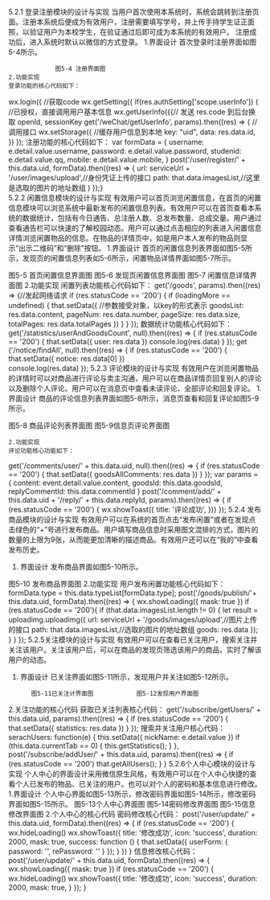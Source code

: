  5.2.1 登录注册模块的设计与实现
    当用户首次使用本系统时，系统会跳转到注册页面。注册本系统后便成为有效用户，注册需要填写学号，并上传手持学生证正面照，以验证用户为本校学生，在验证通过后即可成为本系统的有效用户。 注册成功后，进入系统时默认以微信的方式登录。
    1.界面设计
    首次登录时注册界面如图5-4所示。
                   
                 图5-4 注册界面图
    2.功能实现
    登录功能的核心代码如下：
wx.login({ //获取code
      wx.getSetting({
        if(res.authSetting['scope.userInfo']) { //已授权，直接调用用户基本信息
          wx.getUserInfo({{// 发送 res.code 到后台换取 openId, sessionKey
              get('/weChat/getUserInfo', params).then((res) => { //调用接口
            wx.setStorage({ //缓存用户信息到本地
         key: "uid",
    data: res.data.id, 
     })
});
注册功能的核心代码如下：
    var formData = {
      username: e.detail.value.username,
      password: e.detail.value.password,
      studenid: e.detail.value.qq,
      mobile: e.detail.value.mobile,
    }
post('/user/register/' + this.data.uid, formData).then((res) => {
      url: serviceUrl + '/user/images/upload',//身份凭证上传的接口
            path: that.data.imagesList,//这里是选取的图片的地址数组 
) });}            
    5.2.2 闲置信息模块的设计与实现
    有效用户可以首页浏览闲置信息，在首页的闲置信息模块可以浏览系统中最新发布的闲置信息列表。有效用户可以在首页查看本系统的数据统计，包括有今日通告、总注册人数、总发布数量、总成交量。用户通过查看通告栏可以快速的了解校园动态。用户可以通过点击相应的列表进入闲置信息详情浏览闲置物品的信息。在物品的详情页中，如是用户本人发布的物品则显示“出示二维码”和“删除”按钮。
    1.界面设计
    首页的闲置信息列表界面如图5-5所示，发现页的闲置信息列表如5-6所示，闲置物品详情界面如图5-7所示。
     
图5-5 首页闲置信息界面图   图5-6 发现页闲置信息界面图   图5-7 闲置信息详情界面图
    2.功能实现
    闲置列表功能核心代码如下：
get('/goods', params).then((res) => {//发起网络请求
      if (res.statusCode == '200') {
          if (loadingMore == undefined) {
            that.setData({ //参数接受对象，以key的形式表示
              goodsList: res.data.content,
              pageNum: res.data.number,
              pageSize: res.data.size,
              totalPages: res.data.totalPages
            })
          } 
        } 
      });
  数据统计功能核心代码如下：
get('/statistics/userAndGoodsCount', null).then((res) => {
      if (res.statusCode == '200') {
        that.setData({
          user: res.data
        })
console.log(res.data)
      } 
    });
get ('/notice/findAll', null).then((res) => {
      if (res.statusCode == '200') {
        that.setData({
          notice: res.data[0]
        })  
console.log(res.data)
    });
    5.2.3 评论模块的设计与实现
    有效用户在浏览闲置物品的详情时可以对商品进行评论与卖主沟通，用户可以在商品详情页回复别人的评论以及删除个人评论。用户可以在消息页中查看未读评论、全部评论和回复评论。 
    1.界面设计
    商品的评论信息列表界面如图5-8所示，消息页查看和回复评论如图5-9所示。
          
图5-8 商品评论列表界面图             图5-9信息页评论界面图        

    2.功能实现
    评论功能核心功能如下：
get('/comments/user/' + this.data.uid, null).then((res) => {
      if (res.statusCode == '200') {
        that.setData({
          goodsAllComments: res.data  }) }
    });
    var params = {
      content: event.detail.value.content,
      goodsId: this.data.goodsId,
      replyCommentId: this.data.commentId  }
    post('/comment/add/' + this.data.uid + '/reply/' + this.data.replyId, params).then((res) => {
      if (res.statusCode == '200') {
        wx.showToast({
          title: '评论成功',
        })} 
    });
    5.2.4 发布商品模块的设计与实现
   有效用户可以在系统的首页点击“发布闲置”或者在发现点击绿色的“+”号进行发布商品。用户填写商品信息时采用图文混排的方式，图片的数量的上限为9张，从而能更加清晰的描述商品。有效用户还可以在“我的”中查看发布历史。
1.	界面设计
发布商品界面如图5-10所示。
         
图5-10 发布商品界面图
    2.功能实现
    用户发布闲置功能核心代码如下：
     formData.type = this.data.typeList[formData.type];
    post('/goods/publish/'+ this.data.uid, formData).then((res) => {
      wx.showLoading({
        mask: true
      })
      if (res.statusCode == '200'){
        if (that.data.imagesList.length != 0) {
          let result = uploadimg.uploadimg({
            url: serviceUrl + '/goods/images/upload',//图片上传的接口
            path: that.data.imagesList,//选取的图片的地址数组
            goods: res.data
          });
        }
       }
    });
    5.2.5关注模块的设计与实现
    有效用户可以在查看已关注用户，搜索关注并关注该用户。关注该用户后，可以在商品的发现页筛选该用户的商品，实时了解该用户的动态。
1.	界面设计
已关注界面如图5-11所示，发现用户并关注如图5-12所示。
   
           图5-11已关注计界面图            图5-12发现用户界面图
2.关注功能的核心代码
获取已关注列表核心代码：
    get('/subscribe/getUsers/' + this.data.uid, params).then((res) => {
      if (res.statusCode == '200') {
        that.setData({
          statistics: res.data
        })
      } 
    });
搜索并关注用户核心代码：
serachUsers: function(e) {
    this.setData({
      nickName: e.detail.value
    })
    if (this.data.currentTab == 0) {
      this.getStatistics();
    }
  },
   post('/subscribe/addUser/' + this.data.uid, params).then((res) => {
      if (res.statusCode == '200') 
         that.getAllUsers();
      }
}
5.2.6个人中心模块的设计与实现
    个人中心的界面设计采用微信原生风格，有效用户可以在个人中心快捷的查看个人已发布的物品、已关注的用户。也可以对个人的密码和基本信息进行修改。
1.界面设计
    个人中心界面如图5-13所示，修改密码界面如图5-14所示，修改密码界面如图5-15所示。
     图5-13个人中心界面图        图5-14密码修改界面图          图5-15信息修改界面图
2.个人中心的核心代码
密码修改核心代码：
    post('/user/update/' + this.data.uid, formData).then((res) => {
      if (res.statusCode == '200') {
        wx.hideLoading()
             wx.showToast({
          title: '修改成功',
          icon: 'success',
          duration: 2000,
          mask: true,
          success: function () {
            that.setData({
              userForm: {
                password: '',
                rePassword: ''
              }
            }); 
          }
        }) 
      }
信息修改核心代码：
       post('/user/update/' + this.data.uid, formData).then((res) => {
      wx.showLoading({
        mask: true
      })
      if (res.statusCode == '200') {
        wx.hideLoading()
        wx.showToast({
          title: '修改成功',
          icon: 'success',
          duration: 2000,
          mask: true,
      }
      });
     }
 

